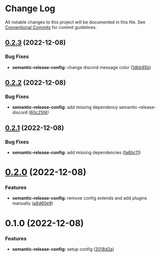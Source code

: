 # Change Log

All notable changes to this project will be documented in this file.
See [Conventional Commits](https://conventionalcommits.org) for commit guidelines.

## [0.2.3](https://github.com/vlaude-Team-Dev/configs/compare/@vlaude-team-dev/semantic-release-config@0.2.2...@vlaude-team-dev/semantic-release-config@0.2.3) (2022-12-08)

### Bug Fixes

- **semantic-release-config:** change discord message color ([1dbb85b](https://github.com/vlaude-Team-Dev/configs/commit/1dbb85b77f0359faea82136e5b958c302b95794d))

## [0.2.2](https://github.com/vlaude-Team-Dev/configs/compare/@vlaude-team-dev/semantic-release-config@0.2.1...@vlaude-team-dev/semantic-release-config@0.2.2) (2022-12-08)

### Bug Fixes

- **semantic-release-config:** add missing dependency semantic-release-discord ([60c25f4](https://github.com/vlaude-Team-Dev/configs/commit/60c25f4c69ed9108be0b4fe52beeab1a6dc67fd9))

## [0.2.1](https://github.com/vlaude-Team-Dev/configs/compare/@vlaude-team-dev/semantic-release-config@0.2.0...@vlaude-team-dev/semantic-release-config@0.2.1) (2022-12-08)

### Bug Fixes

- **semantic-release-config:** add missing dependencies ([fa6bc11](https://github.com/vlaude-Team-Dev/configs/commit/fa6bc11febc8ce16793508f46d290558f3f9b1f5))

# [0.2.0](https://github.com/vlaude-Team-Dev/configs/compare/@vlaude-team-dev/semantic-release-config@0.1.0...@vlaude-team-dev/semantic-release-config@0.2.0) (2022-12-08)

### Features

- **semantic-release-config:** remove config extends and add plugins manually ([a8d60e9](https://github.com/vlaude-Team-Dev/configs/commit/a8d60e966b591893f1fb282cbc9394eff7f7ebc7))

# 0.1.0 (2022-12-08)

### Features

- **semantic-release-config:** setup config ([2018d2a](https://github.com/vlaude-Team-Dev/configs/commit/2018d2a37f184e03e5e4f0d8f099f43814100a6a))
